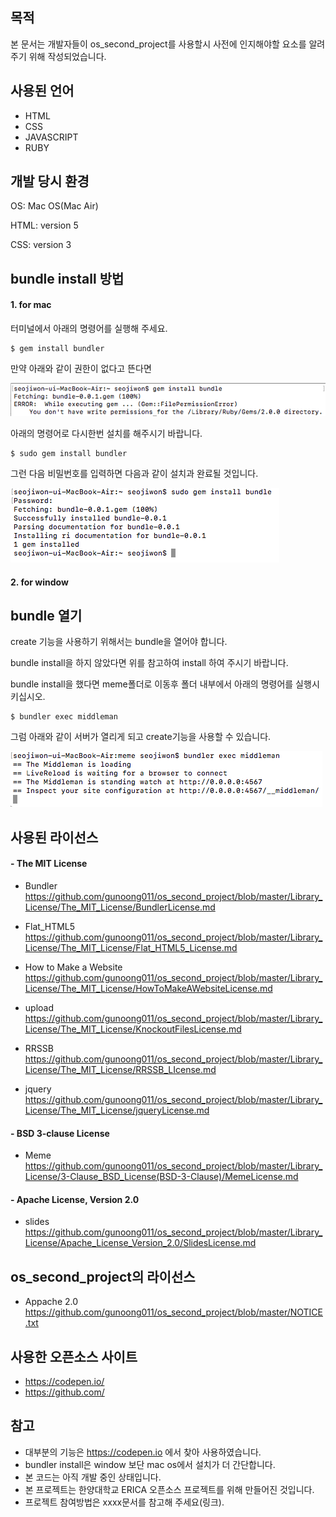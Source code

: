 목적
-------
 본 문서는 개발자들이 os_second_project를 사용할시 사전에 인지해야할 요소를 알려주기 위해 작성되었습니다.

사용된 언어
---------
* HTML
* CSS
* JAVASCRIPT
* RUBY

개발 당시 환경
----------------
OS: Mac OS(Mac Air)

HTML: version 5

CSS: version 3


bundle install 방법
-----------------
#### 1. for mac
터미널에서 아래의 명령어를 실행해 주세요.

    $ gem install bundler

만약 아래와 같이 권한이 없다고 뜬다면 

<img src = "https://github.com/nickjw0205/for-image-upload/blob/master/%E1%84%89%E1%85%B3%E1%84%8F%E1%85%B3%E1%84%85%E1%85%B5%E1%86%AB%E1%84%89%E1%85%A3%E1%86%BA%202017-11-23%20%E1%84%8B%E1%85%A9%E1%84%92%E1%85%AE%204.26.20.png">

아래의 명령어로 다시한번 설치를 해주시기 바랍니다.

    $ sudo gem install bundler

그런 다음 비밀번호를 입력하면 다음과 같이 설치과 완료될 것입니다.

<img src = "https://github.com/nickjw0205/for-image-upload/blob/master/%E1%84%89%E1%85%B3%E1%84%8F%E1%85%B3%E1%84%85%E1%85%B5%E1%86%AB%E1%84%89%E1%85%A3%E1%86%BA%202017-11-23%20%E1%84%8B%E1%85%A9%E1%84%92%E1%85%AE%204.26.55.png">

#### 2. for window

bundle 열기
------------

create 기능을 사용하기 위해서는 bundle을 열어야 합니다.

bundle install을 하지 않았다면 위를 참고하여 install 하여 주시기 바랍니다.

bundle install을 했다면 meme폴더로 이동후 폴더 내부에서 아래의 명령어를 실행시키십시오.

    $ bundler exec middleman

그럼 아래와 같이 서버가 열리게 되고 create기능을 사용할 수 있습니다.

<img src = "https://github.com/nickjw0205/for-image-upload/blob/master/%E1%84%89%E1%85%B3%E1%84%8F%E1%85%B3%E1%84%85%E1%85%B5%E1%86%AB%E1%84%89%E1%85%A3%E1%86%BA%202017-11-23%20%E1%84%8B%E1%85%A9%E1%84%92%E1%85%AE%204.23.57.png">


사용된 라이선스
-------------
#### - The MIT License

- Bundler    <br />  https://github.com/gunoong011/os_second_project/blob/master/Library_License/The_MIT_License/BundlerLicense.md

- Flat_HTML5    <br />  https://github.com/gunoong011/os_second_project/blob/master/Library_License/The_MIT_License/Flat_HTML5_License.md

- How to Make a Website    <br />  https://github.com/gunoong011/os_second_project/blob/master/Library_License/The_MIT_License/HowToMakeAWebsiteLicense.md

- upload    <br />  https://github.com/gunoong011/os_second_project/blob/master/Library_License/The_MIT_License/KnockoutFilesLicense.md

- RRSSB    <br />  https://github.com/gunoong011/os_second_project/blob/master/Library_License/The_MIT_License/RRSSB_LIcense.md

- jquery    <br /> https://github.com/gunoong011/os_second_project/blob/master/Library_License/The_MIT_License/jqueryLicense.md

#### - BSD 3-clause License

- Meme     <br />  https://github.com/gunoong011/os_second_project/blob/master/Library_License/3-Clause_BSD_License(BSD-3-Clause)/MemeLicense.md

#### - Apache License, Version 2.0
- slides    <br />  https://github.com/gunoong011/os_second_project/blob/master/Library_License/Apache_License_Version_2.0/SlidesLicense.md

os_second_project의 라이선스
---------------------------
- Appache 2.0 <br />  https://github.com/gunoong011/os_second_project/blob/master/NOTICE.txt

사용한 오픈소스 사이트
------------------
- https://codepen.io/
- https://github.com/

참고
-------
- 대부분의 기능은 https://codepen.io 에서 찾아 사용하였습니다.
- bundler install은 window 보단 mac os에서 설치가 더 간단합니다.
- 본 코드는 아직 개발 중인 상태입니다.
- 본 프로젝트는 한양대학교 ERICA 오픈소스 프로젝트를 위해 만들어진 것입니다.
- 프로젝트 참여방법은 xxxx문서를 참고해 주세요(링크).
